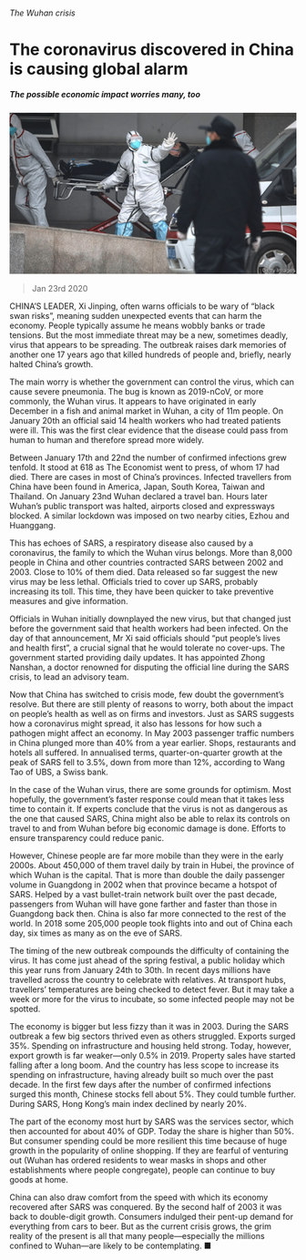 ###### The Wuhan crisis

# The coronavirus discovered in China is causing global alarm 

##### The possible economic impact worries many, too 

![image](images/20200125_CNP001_0.jpg) 

> Jan 23rd 2020 

CHINA’S LEADER, Xi Jinping, often warns officials to be wary of “black swan risks”, meaning sudden unexpected events that can harm the economy. People typically assume he means wobbly banks or trade tensions. But the most immediate threat may be a new, sometimes deadly, virus that appears to be spreading. The outbreak raises dark memories of another one 17 years ago that killed hundreds of people and, briefly, nearly halted China’s growth.

The main worry is whether the government can control the virus, which can cause severe pneumonia. The bug is known as 2019-nCoV, or more commonly, the Wuhan virus. It appears to have originated in early December in a fish and animal market in Wuhan, a city of 11m people. On January 20th an official said 14 health workers who had treated patients were ill. This was the first clear evidence that the disease could pass from human to human and therefore spread more widely.


Between January 17th and 22nd the number of confirmed infections grew tenfold. It stood at 618 as The Economist went to press, of whom 17 had died. There are cases in most of China’s provinces. Infected travellers from China have been found in America, Japan, South Korea, Taiwan and Thailand. On January 23nd Wuhan declared a travel ban. Hours later Wuhan’s public transport was halted, airports closed and expressways blocked. A similar lockdown was imposed on two nearby cities, Ezhou and Huanggang.

This has echoes of SARS, a respiratory disease also caused by a coronavirus, the family to which the Wuhan virus belongs. More than 8,000 people in China and other countries contracted SARS between 2002 and 2003. Close to 10% of them died. Data released so far suggest the new virus may be less lethal. Officials tried to cover up SARS, probably increasing its toll. This time, they have been quicker to take preventive measures and give information.

Officials in Wuhan initially downplayed the new virus, but that changed just before the government said that health workers had been infected. On the day of that announcement, Mr Xi said officials should “put people’s lives and health first”, a crucial signal that he would tolerate no cover-ups. The government started providing daily updates. It has appointed Zhong Nanshan, a doctor renowned for disputing the official line during the SARS crisis, to lead an advisory team.

Now that China has switched to crisis mode, few doubt the government’s resolve. But there are still plenty of reasons to worry, both about the impact on people’s health as well as on firms and investors. Just as SARS suggests how a coronavirus might spread, it also has lessons for how such a pathogen might affect an economy. In May 2003 passenger traffic numbers in China plunged more than 40% from a year earlier. Shops, restaurants and hotels all suffered. In annualised terms, quarter-on-quarter growth at the peak of SARS fell to 3.5%, down from more than 12%, according to Wang Tao of UBS, a Swiss bank.

In the case of the Wuhan virus, there are some grounds for optimism. Most hopefully, the government’s faster response could mean that it takes less time to contain it. If experts conclude that the virus is not as dangerous as the one that caused SARS, China might also be able to relax its controls on travel to and from Wuhan before big economic damage is done. Efforts to ensure transparency could reduce panic.

However, Chinese people are far more mobile than they were in the early 2000s. About 450,000 of them travel daily by train in Hubei, the province of which Wuhan is the capital. That is more than double the daily passenger volume in Guangdong in 2002 when that province became a hotspot of SARS. Helped by a vast bullet-train network built over the past decade, passengers from Wuhan will have gone farther and faster than those in Guangdong back then. China is also far more connected to the rest of the world. In 2018 some 205,000 people took flights into and out of China each day, six times as many as on the eve of SARS.

The timing of the new outbreak compounds the difficulty of containing the virus. It has come just ahead of the spring festival, a public holiday which this year runs from January 24th to 30th. In recent days millions have travelled across the country to celebrate with relatives. At transport hubs, travellers’ temperatures are being checked to detect fever. But it may take a week or more for the virus to incubate, so some infected people may not be spotted.

The economy is bigger but less fizzy than it was in 2003. During the SARS outbreak a few big sectors thrived even as others struggled. Exports surged 35%. Spending on infrastructure and housing held strong. Today, however, export growth is far weaker—only 0.5% in 2019. Property sales have started falling after a long boom. And the country has less scope to increase its spending on infrastructure, having already built so much over the past decade. In the first few days after the number of confirmed infections surged this month, Chinese stocks fell about 5%. They could tumble further. During SARS, Hong Kong’s main index declined by nearly 20%.

The part of the economy most hurt by SARS was the services sector, which then accounted for about 40% of GDP. Today the share is higher than 50%. But consumer spending could be more resilient this time because of huge growth in the popularity of online shopping. If they are fearful of venturing out (Wuhan has ordered residents to wear masks in shops and other establishments where people congregate), people can continue to buy goods at home.

China can also draw comfort from the speed with which its economy recovered after SARS was conquered. By the second half of 2003 it was back to double-digit growth. Consumers indulged their pent-up demand for everything from cars to beer. But as the current crisis grows, the grim reality of the present is all that many people—especially the millions confined to Wuhan—are likely to be contemplating. ■

